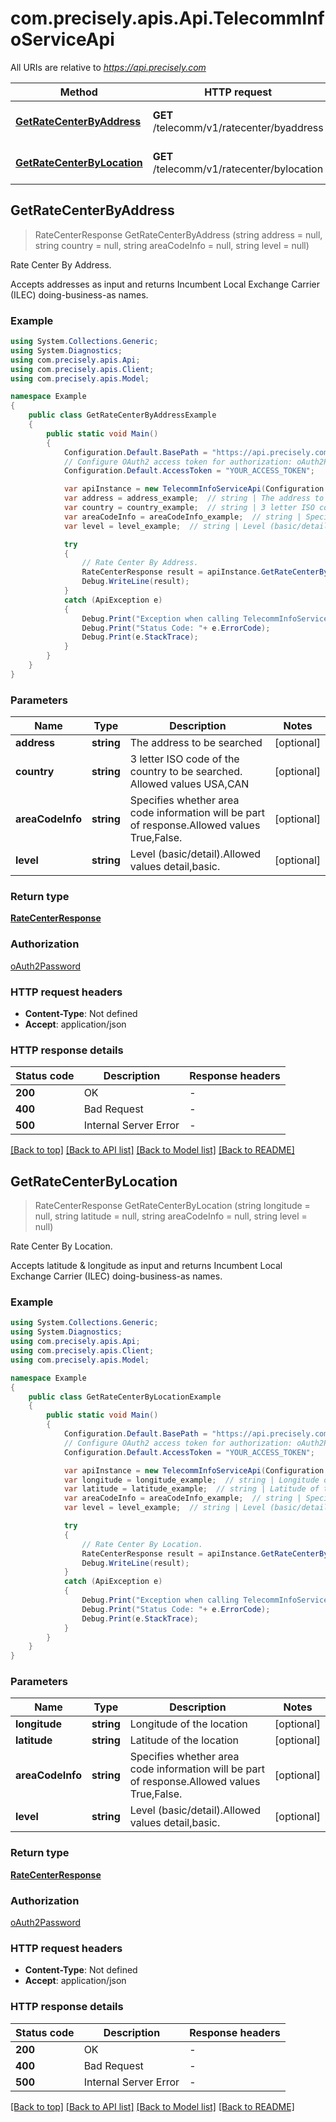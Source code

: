# com.precisely.apis.Api.TelecommInfoServiceApi

All URIs are relative to *https://api.precisely.com*

Method | HTTP request | Description
------------- | ------------- | -------------
[**GetRateCenterByAddress**](TelecommInfoServiceApi.md#getratecenterbyaddress) | **GET** /telecomm/v1/ratecenter/byaddress | Rate Center By Address.
[**GetRateCenterByLocation**](TelecommInfoServiceApi.md#getratecenterbylocation) | **GET** /telecomm/v1/ratecenter/bylocation | Rate Center By Location.



## GetRateCenterByAddress

> RateCenterResponse GetRateCenterByAddress (string address = null, string country = null, string areaCodeInfo = null, string level = null)

Rate Center By Address.

Accepts addresses as input and returns Incumbent Local Exchange Carrier (ILEC) doing-business-as names.

### Example

```csharp
using System.Collections.Generic;
using System.Diagnostics;
using com.precisely.apis.Api;
using com.precisely.apis.Client;
using com.precisely.apis.Model;

namespace Example
{
    public class GetRateCenterByAddressExample
    {
        public static void Main()
        {
            Configuration.Default.BasePath = "https://api.precisely.com";
            // Configure OAuth2 access token for authorization: oAuth2Password
            Configuration.Default.AccessToken = "YOUR_ACCESS_TOKEN";

            var apiInstance = new TelecommInfoServiceApi(Configuration.Default);
            var address = address_example;  // string | The address to be searched (optional) 
            var country = country_example;  // string | 3 letter ISO code of the country to be searched. Allowed values USA,CAN (optional) 
            var areaCodeInfo = areaCodeInfo_example;  // string | Specifies whether area code information will be part of response.Allowed values True,False. (optional) 
            var level = level_example;  // string | Level (basic/detail).Allowed values detail,basic. (optional) 

            try
            {
                // Rate Center By Address.
                RateCenterResponse result = apiInstance.GetRateCenterByAddress(address, country, areaCodeInfo, level);
                Debug.WriteLine(result);
            }
            catch (ApiException e)
            {
                Debug.Print("Exception when calling TelecommInfoServiceApi.GetRateCenterByAddress: " + e.Message );
                Debug.Print("Status Code: "+ e.ErrorCode);
                Debug.Print(e.StackTrace);
            }
        }
    }
}
```

### Parameters


Name | Type | Description  | Notes
------------- | ------------- | ------------- | -------------
 **address** | **string**| The address to be searched | [optional] 
 **country** | **string**| 3 letter ISO code of the country to be searched. Allowed values USA,CAN | [optional] 
 **areaCodeInfo** | **string**| Specifies whether area code information will be part of response.Allowed values True,False. | [optional] 
 **level** | **string**| Level (basic/detail).Allowed values detail,basic. | [optional] 

### Return type

[**RateCenterResponse**](RateCenterResponse.md)

### Authorization

[oAuth2Password](../README.md#oAuth2Password)

### HTTP request headers

- **Content-Type**: Not defined
- **Accept**: application/json


### HTTP response details
| Status code | Description | Response headers |
|-------------|-------------|------------------|
| **200** | OK |  -  |
| **400** | Bad Request |  -  |
| **500** | Internal Server Error |  -  |

[[Back to top]](#)
[[Back to API list]](../README.md#documentation-for-api-endpoints)
[[Back to Model list]](../README.md#documentation-for-models)
[[Back to README]](../README.md)


## GetRateCenterByLocation

> RateCenterResponse GetRateCenterByLocation (string longitude = null, string latitude = null, string areaCodeInfo = null, string level = null)

Rate Center By Location.

Accepts latitude & longitude as input and returns Incumbent Local Exchange Carrier (ILEC) doing-business-as names.

### Example

```csharp
using System.Collections.Generic;
using System.Diagnostics;
using com.precisely.apis.Api;
using com.precisely.apis.Client;
using com.precisely.apis.Model;

namespace Example
{
    public class GetRateCenterByLocationExample
    {
        public static void Main()
        {
            Configuration.Default.BasePath = "https://api.precisely.com";
            // Configure OAuth2 access token for authorization: oAuth2Password
            Configuration.Default.AccessToken = "YOUR_ACCESS_TOKEN";

            var apiInstance = new TelecommInfoServiceApi(Configuration.Default);
            var longitude = longitude_example;  // string | Longitude of the location (optional) 
            var latitude = latitude_example;  // string | Latitude of the location (optional) 
            var areaCodeInfo = areaCodeInfo_example;  // string | Specifies whether area code information will be part of response.Allowed values True,False. (optional) 
            var level = level_example;  // string | Level (basic/detail).Allowed values detail,basic. (optional) 

            try
            {
                // Rate Center By Location.
                RateCenterResponse result = apiInstance.GetRateCenterByLocation(longitude, latitude, areaCodeInfo, level);
                Debug.WriteLine(result);
            }
            catch (ApiException e)
            {
                Debug.Print("Exception when calling TelecommInfoServiceApi.GetRateCenterByLocation: " + e.Message );
                Debug.Print("Status Code: "+ e.ErrorCode);
                Debug.Print(e.StackTrace);
            }
        }
    }
}
```

### Parameters


Name | Type | Description  | Notes
------------- | ------------- | ------------- | -------------
 **longitude** | **string**| Longitude of the location | [optional] 
 **latitude** | **string**| Latitude of the location | [optional] 
 **areaCodeInfo** | **string**| Specifies whether area code information will be part of response.Allowed values True,False. | [optional] 
 **level** | **string**| Level (basic/detail).Allowed values detail,basic. | [optional] 

### Return type

[**RateCenterResponse**](RateCenterResponse.md)

### Authorization

[oAuth2Password](../README.md#oAuth2Password)

### HTTP request headers

- **Content-Type**: Not defined
- **Accept**: application/json


### HTTP response details
| Status code | Description | Response headers |
|-------------|-------------|------------------|
| **200** | OK |  -  |
| **400** | Bad Request |  -  |
| **500** | Internal Server Error |  -  |

[[Back to top]](#)
[[Back to API list]](../README.md#documentation-for-api-endpoints)
[[Back to Model list]](../README.md#documentation-for-models)
[[Back to README]](../README.md)

